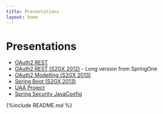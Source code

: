 ```yaml
---
title: Presentations
layout: home
---
```


# Presentations

* [OAuth2 REST](decks/oauth-rest.html)
* [OAuth2 REST (S2GX 2012)](decks/oauth-rest-s2gx.html) - Long version from SpringOne</li>
* [OAuth2 Modelling (S2GX 2013)](decks/oauth-model-s2gx.html)
* [Spring Boot (S2GX 2013)](decks/spring-boot-intro.html)
* [UAA Project](decks/uaa-project.html)
* [Spring Security JavaConfig](decks/javaconfig.html)

{%include README.md %}
